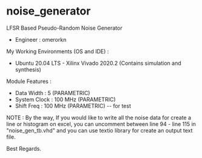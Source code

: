 # noise_generator
LFSR Based Pseudo-Random Noise Generator

  - Engineer : omerorkn

My Working Environments (OS and IDE) :

  - Ubuntu 20.04 LTS - Xilinx Vivado 2020.2 (Contains simulation and synthesis)

Module Features :

  - Data Width    : 5 (PARAMETRIC)
  - System Clock  : 100 MHz (PARAMETRIC)
  - Shift Freq    : 100 MHz (PARAMETRIC) -- for test

NOTE : By the way, If you would like to write all the noise data for create a line or histogram on excel, you can uncomment between line 94 - line 115 in "noise_gen_tb.vhd" and you can use textio library for create an output text file.

Best Regards.
